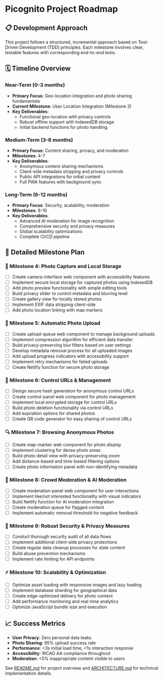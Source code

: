 # Picognito Project Roadmap

## 📋 Development Approach

This project follows a structured, incremental approach based on Test-Driven Development (TDD) principles. Each milestone involves clear, testable features with corresponding end-to-end tests.

## 🗓️ Timeline Overview

### Near-Term (0-3 months)
- **Primary Focus**: Geo-location integration and photo sharing fundamentals
- **Current Milestone**: User Location Integration (Milestone 2)
- **Key Deliverables**:
  - Functional geo-location with privacy controls
  - Robust offline support with IndexedDB storage
  - Initial backend functions for photo handling

### Medium-Term (3-6 months)
- **Primary Focus**: Content sharing, privacy, and moderation
- **Milestones**: 4-7
- **Key Deliverables**:
  - Anonymous content sharing mechanisms
  - Client-side metadata stripping and privacy controls
  - Public API integrations for initial content
  - Full PWA features with background sync

### Long-Term (6-12 months)
- **Primary Focus**: Security, scalability, moderation
- **Milestones**: 8-10
- **Key Deliverables**:
  - Advanced AI moderation for image recognition
  - Comprehensive security and privacy measures
  - Global scalability optimizations
  - Complete CI/CD pipeline

## 📍 Detailed Milestone Plan

### 📸 Milestone 4: Photo Capture and Local Storage
- [ ] Create camera-interface web component with accessibility features
- [ ] Implement secure local storage for captured photos using IndexedDB
- [ ] Add photo preview functionality with simple editing tools
- [ ] Build privacy slider to control metadata and blurring level
- [ ] Create gallery view for locally stored photos
- [ ] Implement EXIF data stripping client-side
- [ ] Add photo location linking with map markers

### 🔄 Milestone 5: Automatic Photo Upload
- [ ] Create upload-queue web component to manage background uploads
- [ ] Implement compression algorithm for efficient data transfer
- [ ] Build privacy-preserving blur filters based on user settings
- [ ] Develop metadata removal process for all uploaded images
- [ ] Add upload progress indicators with accessibility support
- [ ] Implement retry mechanisms for failed uploads
- [ ] Create Netlify function for secure photo storage

### 🔗 Milestone 6: Control URLs & Management
- [ ] Design secure hash generation for anonymous control URLs
- [ ] Create control-panel web component for photo management
- [ ] Implement local encrypted storage for control URLs
- [ ] Build photo deletion functionality via control URLs
- [ ] Add expiration options for shared photos
- [ ] Create QR code generator for easy sharing of control URLs

### 🔍 Milestone 7: Browsing Anonymous Photos
- [ ] Create map-marker web component for photo display
- [ ] Implement clustering for dense photo areas
- [ ] Build photo detail view with privacy-preserving zoom
- [ ] Add distance-based and time-based filtering options
- [ ] Create photo information panel with non-identifying metadata

### 👮 Milestone 8: Crowd Moderation & AI Moderation
- [ ] Create moderation-panel web component for user interactions
- [ ] Implement like/not interested functionality with visual indicators
- [ ] Build Netlify function for AI moderation integration
- [ ] Create moderation queue for flagged content
- [ ] Implement automatic removal threshold for negative feedback

### 🔐 Milestone 9: Robust Security & Privacy Measures
- [ ] Conduct thorough security audit of all data flows
- [ ] Implement additional client-side privacy protections
- [ ] Create regular data cleanup processes for stale content
- [ ] Build abuse prevention mechanisms
- [ ] Implement rate limiting for API endpoints

### ⚡ Milestone 10: Scalability & Optimization
- [ ] Optimize asset loading with responsive images and lazy loading
- [ ] Implement database sharding for geographical data
- [ ] Create edge-optimized delivery for photo content
- [ ] Add performance monitoring and real-time analytics
- [ ] Optimize JavaScript bundle size and execution

## 📈 Success Metrics

- **User Privacy**: Zero personal data leaks
- **Photo Sharing**: 95% upload success rate
- **Performance**: <3s initial load time, <1s interaction response
- **Accessibility**: WCAG AA compliance throughout
- **Moderation**: <5% inappropriate content visible to users

See [README.md](README.md) for project overview and [ARCHITECTURE.md](ARCHITECTURE.md) for technical implementation details.